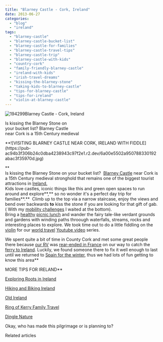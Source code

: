 ```yaml
---
title: "Blarney Castle - Cork, Ireland"
date: 2013-06-27
categories: 
  - "blog"
  - "ireland"
tags: 
  - "blarney-castle"
  - "blarney-castle-bucket-list"
  - "blarney-castle-for-families"
  - "blarney-castle-travel-tips"
  - "blarney-castle-trip"
  - "blarney-castle-with-kids"
  - "country-cork"
  - "family-friendly-blarney-castle"
  - "ireland-with-kids"
  - "irish-travel-dreams"
  - "kissing-the-blarney-stone"
  - "taking-kids-to-blarney-castle"
  - "tips-for-blarney-castle"
  - "tips-for-ireland"
  - "violin-at-blarney-castle"
---
```


![194299](https://pub-ac94b3f306b24c0dba4238943c97f2e1.r2.dev/6a00e5502a95078833019103e342f0970c.jpg)Blarney Castle - Cork, Ireland  
  
Is kissing the Blarney Stone on  
your bucket list? Blarney Castle  
near Cork is a 15th Century medieval

<!--more--> **![VISITING BLARNEY CASTLE NEAR CORK, IRELAND WITH FIDDLE](https://pub-ac94b3f306b24c0dba4238943c97f2e1.r2.dev/6a00e5502a950788330192abac3f35970d.jpg)  
**  
Is kissing the Blarney Stone on your bucket list?  [Blarney Castle](https://pub-ac94b3f306b24c0dba4238943c97f2e1.r2.dev/2009/10/family-travel-photo-ireland-blarney-stone-castles-exploring-adventure-motorhome.html "Blarney Castle") near Cork is a 15th Century medieval stronghold that remains one of the biggest tourist attractions in [Ireland.](https://pub-ac94b3f306b24c0dba4238943c97f2e1.r2.dev/ireland/ "Ireland tips")   
Kids love castles, iconic things like this and green open spaces to run around and explore**,** so no wonder it's a perfect day trip for families**.**  Climb up to the top via a narrow staircase, enjoy the views and bend over backwards **to** kiss the stone if you are looking for that gift of gab. ( With my [mobility challenges](https://pub-ac94b3f306b24c0dba4238943c97f2e1.r2.dev/2012/10/traveling-while-sick-or-with-health-medical-challenges.html "traveling with a handicap or mobility challenges") I waited at the bottom).  
Bring a [healthy](https://pub-ac94b3f306b24c0dba4238943c97f2e1.r2.dev/2008/09/how-to-eat-heal.html "how to eat healthy and cheap in europe") [picnic lunch](https://pub-ac94b3f306b24c0dba4238943c97f2e1.r2.dev/2012/06/budget-travel-norway-yummy-picnic.html "picnic lunch for budget travelers") and wander the fairy tale-like verdant grounds and gardens with winding paths throough waterfalls, streams, rocks and interesting places to explore. We took time out to do a little fiddling on the [violin](https://pub-ac94b3f306b24c0dba4238943c97f2e1.r2.dev/2011/08/kid-playing-violin-around-the-world.html "kid playing violin around the world") for our [world travel](https://pub-ac94b3f306b24c0dba4238943c97f2e1.r2.dev/2012/12/around-the-world-family-travel.html "around the world traveling family") [Youtube video](http://www.youtube.com/watch?v=wn9rDTZj-m4 "youtube video soultravelers3") series.  
  
We spent quite a bit of time in County Cork and met some great people there because [our RV](https://pub-ac94b3f306b24c0dba4238943c97f2e1.r2.dev/2009/06/questions-answers-about-soultravelers3-family-travel.html#more) was [rear-ended in France](https://pub-ac94b3f306b24c0dba4238943c97f2e1.r2.dev/2010/06/car-wreck-in-france-dealing-with-disaster-road-trip-nightmare-car-accident-abroad-insurance-problems.html "car accident while traveling europe") on our way to catch the [ferry to Ireland](http://www.brittanyferries.ie/). Luckily, we found someone there to fix it well enough to last until we returned to [Spain for the winter](https://pub-ac94b3f306b24c0dba4238943c97f2e1.r2.dev/2008/12/grace-gratitude.html#more), thus we had lots of fun getting to know this area**  
  
  
MORE TIPS FOR IRELAND**  
  
[Exploring Roots in Ireland](https://pub-ac94b3f306b24c0dba4238943c97f2e1.r2.dev/2011/07/family-travel-ireland.html "exploring roots in Ireland travel")  
  
[Hiking and Biking Ireland](https://pub-ac94b3f306b24c0dba4238943c97f2e1.r2.dev/2011/09/hiking-and-biking-ireland.html "hiking and biking ireland")  
  
[Old Ireland](https://pub-ac94b3f306b24c0dba4238943c97f2e1.r2.dev/2010/03/family-travel-photo-ireland-st-patricks-day-killarney-ring-of-kerry-traditional-muckross-farms.html#more "Old Ireland")  
  
[Ring of Kerry Family Travel](https://pub-ac94b3f306b24c0dba4238943c97f2e1.r2.dev/2011/06/family-travel-ireland-photo-ring-of-kerry.html "ring of kerry with kids")  
  
[Dingle Nature](https://pub-ac94b3f306b24c0dba4238943c97f2e1.r2.dev/2010/01/family-travel-photo-ireland-dingle-fusia-red-flower-green-landscape.html "Dingle Fuschias")  
  
Okay, who has made this pilgrimage or is planning to?  
  

Related articles

